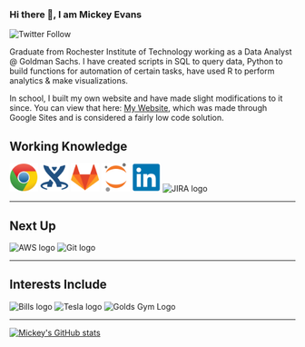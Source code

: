 ### Hi there 👋, I am Mickey Evans
![Twitter Follow](https://img.shields.io/twitter/follow/MickeyEvans_?style=social)

Graduate from Rochester Institute of Technology working as a Data Analyst @ Goldman Sachs. 
I have created scripts in SQL to query data, Python to build functions for automation of certain tasks, have used R to perform analytics & make visualizations. 

In school, I built my own website and have made slight modifications to it since. You can view that here: [My Website](https://sites.google.com/g.rit.edu/mickey/), which was made through Google Sites and is considered a fairly low code solution.

## Working Knowledge
<img src="https://github.com/devicons/devicon/blob/master/icons/chrome/chrome-original.svg" alt="Chrome logo" width="50" height="50" /> <img src="https://github.com/devicons/devicon/blob/master/icons/confluence/confluence-original.svg" alt="Confluence logo" width="50" height="50" /> <img src="https://github.com/devicons/devicon/blob/master/icons/gitlab/gitlab-original.svg" alt="GitLab logo" width="50" height="50" /> <img src="https://github.com/devicons/devicon/blob/master/icons/jupyter/jupyter-original.svg" alt="Jupyter logo" width="50" height="50" /> <img src="https://github.com/devicons/devicon/blob/master/icons/linkedin/linkedin-original.svg" alt="LinkedIn logo" width="50" height="50" />
<img src="https://cdn.worldvectorlogo.com/logos/jira-1.svg" alt="JIRA logo" width="50" height="50" /> 

---

## Next Up
<img src="https://cdn.worldvectorlogo.com/logos/aws-2.svg" alt="AWS logo" width="50" height="50" /> 
<img src="https://cdn.worldvectorlogo.com/logos/git.svg" alt="Git logo" width="50" height="50" />

---

## Interests Include
<img src="https://cdn.worldvectorlogo.com/logos/buffalo-bills-4.svg" alt="Bills logo" width="50" height="50" /> <img src="https://cdn.worldvectorlogo.com/logos/tesla-9.svg" alt="Tesla logo" width="50" height="50" /> <img src="https://cdn.worldvectorlogo.com/logos/gold-s-gym.svg" alt="Golds Gym Logo" width="50" height="50" /> 

---

[![Mickey's GitHub stats](https://github-readme-stats.vercel.app/api?username=mue8010)](https://github.com/mue8010/github-readme-stats)

 
<!--
**mue8010/mue8010** is a ✨ _special_ ✨ repository because its `README.md` (this file) appears on your GitHub profile.

Here are some ideas to get you started:

- 🔭 I’m currently working on ...
- 🌱 I’m currently learning ...
- 👯 I’m looking to collaborate on ...
- 🤔 I’m looking for help with ...
- 💬 Ask me about ...
- 📫 How to reach me: ...
- 😄 Pronouns: ...
- ⚡ Fun fact: ...
-->
